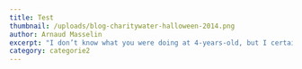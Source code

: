 ```yaml
---
title: Test
thumbnail: /uploads/blog-charitywater-halloween-2014.png
author: Arnaud Masselin
excerpt: "I don’t know what you were doing at 4-years-old, but I certainly wasn’t thinking about changing the world. Cosette on the other hand, she’s different than most toddlers. Her heart for making a difference began before most"
category: categorie2
---
```

